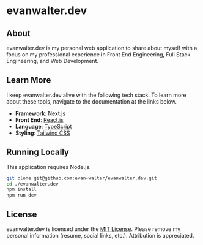 # evanwalter.dev

## About

evanwalter.dev is my personal web application to share about myself with a focus on my professional experience in Front End Engineering, Full Stack Engineering, and Web Development.

## Learn More

I keep evanwalter.dev alive with the following tech stack. To learn more about these tools, navigate to the documentation at the links below.

- **Framework**: [Next.js](https://nextjs.org/)
- **Front End**: [React.js](https://reactjs.org/)
- **Language**: [TypeScript](https://www.typescriptlang.org/)
- **Styling**: [Tailwind CSS](https://tailwindcss.com/)

## Running Locally

This application requires Node.js.

```bash
git clone git@github.com:evan-walter/evanwalter.dev.git
cd ./evanwalter.dev
npm install
npm run dev
```

## License

evanwalter.dev is licensed under the [MIT License](https://github.com/evan-walter/evanwalter.dev/blob/main/LICENSE). Please remove my personal information (resume, social links, etc.). Attribution is appreciated.
